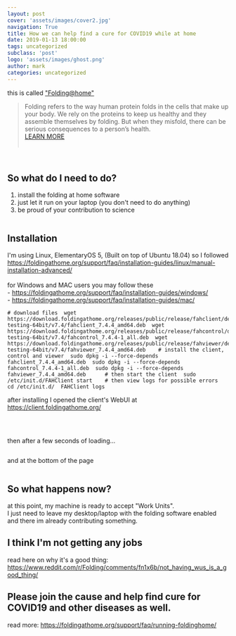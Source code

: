 ```yaml
---
layout: post
cover: 'assets/images/cover2.jpg'
navigation: True
title: How we can help find a cure for COVID19 while at home
date: 2019-01-13 18:00:00
tags: uncategorized
subclass: 'post'
logo: 'assets/images/ghost.png'
author: mark
categories: uncategorized
---
```

<!-- wp:paragraph -->  <p>this is called <a href="https://foldingathome.org/">"Folding@home"</a></p>  <!-- /wp:paragraph -->    <!-- wp:quote -->  <blockquote class="wp-block-quote"><p>Folding refers to the way human protein folds in the cells that make up your body. We rely on the proteins to keep us healthy and they assemble themselves by folding. But when they misfold, there can be serious consequences to a person’s health.<br><a href="http://foldingathome.org/diseases/">LEARN MORE</a><br><br></p></blockquote>  <!-- /wp:quote -->    <!-- wp:image {"id":164} -->  <figure class="wp-block-image"><img src="https://markanthonyrosario.com/wp-content/uploads/2020/03/Selection_281.png" alt="" class="wp-image-164"/></figure>  <!-- /wp:image -->    <!-- wp:image {"id":173,"linkDestination":"custom"} -->  <figure class="wp-block-image"><a href="https://foldingathome.org/"><img src="https://markanthonyrosario.com/wp-content/uploads/2020/03/Selection_285.png" alt="" class="wp-image-173"/></a></figure>  <!-- /wp:image -->    <!-- wp:heading -->  <h2><a href="https://foldingathome.org/"></a><strong>So what do I need to do?</strong></h2>  <!-- /wp:heading -->    <!-- wp:list {"ordered":true} -->  <ol><li>install the folding at home software</li><li>just let it run on your laptop (you don't need to do anything)</li><li>be proud of your contribution to science</li></ol>  <!-- /wp:list -->    <!-- wp:image {"id":168} -->  <figure class="wp-block-image"><img src="https://markanthonyrosario.com/wp-content/uploads/2020/03/Selection_282.png" alt="" class="wp-image-168"/></figure>  <!-- /wp:image -->    <!-- wp:heading -->  <h2><strong>Installation</strong></h2>  <!-- /wp:heading -->    <!-- wp:paragraph -->  <p>I'm using Linux, ElementaryOS 5, (Built on top of Ubuntu 18.04) so I followed<br><a href="https://foldingathome.org/support/faq/installation-guides/linux/manual-installation-advanced/">https://foldingathome.org/support/faq/installation-guides/linux/manual-installation-advanced/</a><br><br>for Windows and MAC users you may follow these<br>- <a href="https://foldingathome.org/support/faq/installation-guides/windows/">https://foldingathome.org/support/faq/installation-guides/windows/</a><br>- <a href="https://foldingathome.org/support/faq/installation-guides/mac/">https://foldingathome.org/support/faq/installation-guides/mac/</a></p>  <!-- /wp:paragraph -->    <!-- wp:code -->  <pre class="wp-block-code"><code># download files  wget https://download.foldingathome.org/releases/public/release/fahclient/debian-testing-64bit/v7.4/fahclient_7.4.4_amd64.deb  wget https://download.foldingathome.org/releases/public/release/fahcontrol/debian-testing-64bit/v7.4/fahcontrol_7.4.4-1_all.deb  wget https://download.foldingathome.org/releases/public/release/fahviewer/debian-testing-64bit/v7.4/fahviewer_7.4.4_amd64.deb    # install the client, control and viewer  sudo dpkg -i --force-depends fahclient_7.4.4_amd64.deb  sudo dpkg -i --force-depends fahcontrol_7.4.4-1_all.deb  sudo dpkg -i --force-depends fahviewer_7.4.4_amd64.deb      # then start the client  sudo /etc/init.d/FAHClient start    # then view logs for possible errors  cd /etc/init.d/  FAHClient logs    </code></pre>  <!-- /wp:code -->    <!-- wp:paragraph -->  <p>after installing I opened the client's WebUI at <a href="https://client.foldingathome.org/">https://client.foldingathome.org/</a></p>  <!-- /wp:paragraph -->    <!-- wp:paragraph -->  <p><br></p>  <!-- /wp:paragraph -->    <!-- wp:image {"id":165} -->  <figure class="wp-block-image"><img src="https://markanthonyrosario.com/wp-content/uploads/2020/03/Selection_271-1024x595.png" alt="" class="wp-image-165"/></figure>  <!-- /wp:image -->    <!-- wp:paragraph -->  <p>then after a few seconds of loading...</p>  <!-- /wp:paragraph -->    <!-- wp:image {"id":166} -->  <figure class="wp-block-image"><img src="https://markanthonyrosario.com/wp-content/uploads/2020/03/Selection_273-1024x893.png" alt="" class="wp-image-166"/></figure>  <!-- /wp:image -->    <!-- wp:paragraph -->  <p>and at the bottom of the page</p>  <!-- /wp:paragraph -->    <!-- wp:image {"id":167} -->  <figure class="wp-block-image"><img src="https://markanthonyrosario.com/wp-content/uploads/2020/03/Selection_274-1024x858.png" alt="" class="wp-image-167"/></figure>  <!-- /wp:image -->    <!-- wp:paragraph -->  <p></p>  <!-- /wp:paragraph -->    <!-- wp:heading -->  <h2><strong>So what happens now?</strong></h2>  <!-- /wp:heading -->    <!-- wp:paragraph -->  <p>at this point, my machine is ready to accept "Work Units".<br>I just need to leave my desktop/laptop with the folding software enabled and there im already contributing something.</p>  <!-- /wp:paragraph -->    <!-- wp:paragraph -->  <p></p>  <!-- /wp:paragraph -->    <!-- wp:paragraph -->  <p></p>  <!-- /wp:paragraph -->    <!-- wp:heading -->  <h2><strong>I think I'm not getting any jobs</strong></h2>  <!-- /wp:heading -->    <!-- wp:paragraph -->  <p>read here on why it's a good thing: <a href="https://www.reddit.com/r/Folding/comments/fn1x6b/not_having_wus_is_a_good_thing/">https://www.reddit.com/r/Folding/comments/fn1x6b/not_having_wus_is_a_good_thing/</a></p>  <!-- /wp:paragraph -->    <!-- wp:paragraph -->  <p></p>  <!-- /wp:paragraph -->    <!-- wp:paragraph -->  <p></p>  <!-- /wp:paragraph -->    <!-- wp:heading -->  <h2><strong>Please join the cause and help find cure for COVID19 and other diseases as well.</strong></h2>  <!-- /wp:heading -->    <!-- wp:paragraph -->  <p>read more: <a href="https://foldingathome.org/support/faq/running-foldinghome/">https://foldingathome.org/support/faq/running-foldinghome/</a></p>  <!-- /wp:paragraph -->

